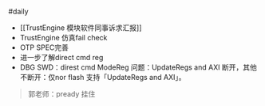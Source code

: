 #daily 
- [[TrustEngine 模块软件同事诉求汇报]]
- TrustEngine 仿真fail check
- OTP SPEC完善
- 进一步了解direct cmd reg
- DBG SWD：direst cmd ModeReg 问题：UpdateRegs and AXI 断开，其他不断开：仅nor flash 支持「UpdateRegs and AXI」。
> 郭老师：pready 挂住